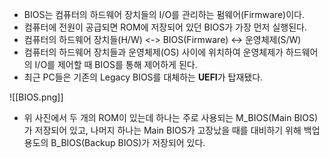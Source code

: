 - BIOS는 컴퓨터의 하드웨어 장치들의 I/O를 관리하는 펌웨어(Firmware)이다.
- 컴퓨터에 전원이 공급되면 ROM에 저장되어 있던 BIOS가 가장 먼저 실행된다.
- 컴퓨터의 하드웨어 장치들(H/W) <-> BIOS(Firmware) <-> 운영체제(S/W)
- 컴퓨터의 하드웨어 장치들과 운영체제(OS) 사이에 위치하여 운영체제가 하드웨어의 I/O를 제어할 때 BIOS를 통해 제어하게 된다.
- 최근 PC들은 기존의 Legacy BIOS를 대체하는 **UEFI**가 탑재됐다.

![[BIOS.png]]
- 위 사진에서 두 개의 ROM이 있는데 하나는 주로 사용되는 M_BIOS(Main BIOS)가 저장되어 있고, 나머지 하나는 Main BIOS가 고장났을 때를 대비하기 위해 백업 용도의 B_BIOS(Backup BIOS)가 저장되어 있다.
